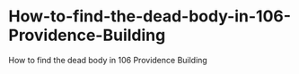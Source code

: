 # How-to-find-the-dead-body-in-106-Providence-Building
How to find the dead body in 106 Providence Building
